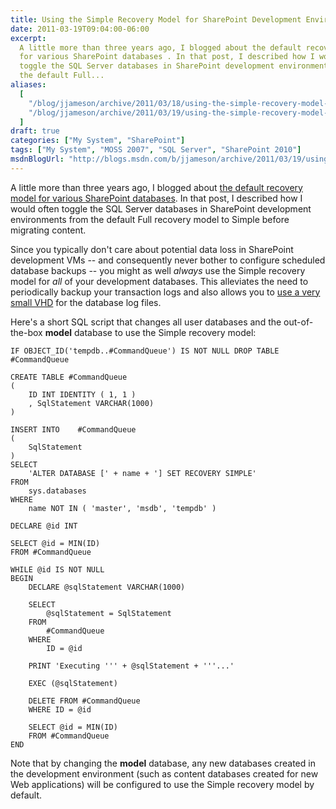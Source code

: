 ```yaml
---
title: Using the Simple Recovery Model for SharePoint Development Environments
date: 2011-03-19T09:04:00-06:00
excerpt:
  A little more than three years ago, I blogged about the default recovery model
  for various SharePoint databases . In that post, I described how I would often
  toggle the SQL Server databases in SharePoint development environments from
  the default Full...
aliases:
  [
    "/blog/jjameson/archive/2011/03/18/using-the-simple-recovery-model-for-sharepoint-development-environments.aspx",
    "/blog/jjameson/archive/2011/03/19/using-the-simple-recovery-model-for-sharepoint-development-environments.aspx",
  ]
draft: true
categories: ["My System", "SharePoint"]
tags: ["My System", "MOSS 2007", "SQL Server", "SharePoint 2010"]
msdnBlogUrl: "http://blogs.msdn.com/b/jjameson/archive/2011/03/19/using-the-simple-recovery-model-for-sharepoint-development-environments.aspx"
---
```


A little more than three years ago, I blogged about
[the default recovery model for various SharePoint databases](/blog/jjameson/2008/01/18/default-recovery-models-for-sharepoint-databases).
In that post, I described how I would often toggle the SQL Server databases in
SharePoint development environments from the default Full recovery model to
Simple before migrating content.

Since you typically don't care about potential data loss in SharePoint
development VMs -- and consequently never bother to configure scheduled database
backups -- you might as well *always* use the Simple recovery model for *all* of
your development databases. This alleviates the need to periodically backup your
transaction logs and also allows you to
[use a very small VHD](/blog/jjameson/2011/03/19/creating-small-vhds-lt-1gb-for-hyper-v)
for the database log files.

Here's a short SQL script that changes all user databases and the out-of-the-box
**model** database to use the Simple recovery model:

```
IF OBJECT_ID('tempdb..#CommandQueue') IS NOT NULL DROP TABLE #CommandQueue

CREATE TABLE #CommandQueue
(
    ID INT IDENTITY ( 1, 1 )
    , SqlStatement VARCHAR(1000)
)

INSERT INTO    #CommandQueue
(
    SqlStatement
)
SELECT
    'ALTER DATABASE [' + name + '] SET RECOVERY SIMPLE'
FROM
    sys.databases
WHERE
    name NOT IN ( 'master', 'msdb', 'tempdb' )

DECLARE @id INT

SELECT @id = MIN(ID)
FROM #CommandQueue

WHILE @id IS NOT NULL
BEGIN
    DECLARE @sqlStatement VARCHAR(1000)

    SELECT
        @sqlStatement = SqlStatement
    FROM
        #CommandQueue
    WHERE
        ID = @id

    PRINT 'Executing ''' + @sqlStatement + '''...'

    EXEC (@sqlStatement)

    DELETE FROM #CommandQueue
    WHERE ID = @id

    SELECT @id = MIN(ID)
    FROM #CommandQueue
END
```

Note that by changing the **model** database, any new databases created in the
development environment (such as content databases created for new Web
applications) will be configured to use the Simple recovery model by default.
